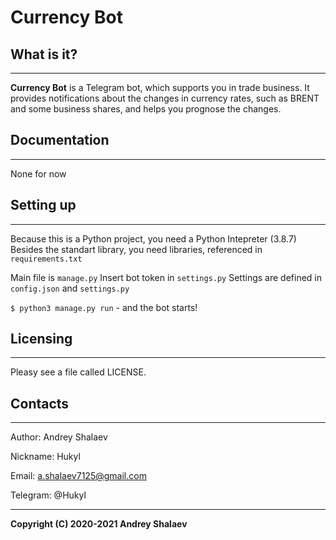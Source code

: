 # Currency Bot


## What is it?
----------------------------------------
**Currency Bot** is a Telegram bot, which supports you in trade business. It provides notifications about the 
changes in currency rates, such as BRENT and some business shares, and helps you prognose the changes.




## Documentation
----------------------------------------
None for now




## Setting up
----------------------------------------
Because this is a Python project, you need a Python Intepreter (3.8.7)
Besides the standart library, you need libraries, referenced in `requirements.txt`

Main file is `manage.py`
Insert bot token in `settings.py`
Settings are defined in `config.json` and `settings.py`

`$ python3 manage.py run` - and the bot starts!




## Licensing
----------------------------------------
Pleasу see a file called LICENSE.




## Contacts
----------------------------------------
Author: Andrey Shalaev

Nickname: Hukyl

Email: a.shalaev7125@gmail.com

Telegram: @Hukyl





----------------------------------------
**Copyright (C) 2020-2021 Andrey Shalaev**
